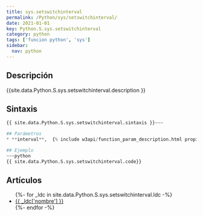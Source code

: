```yaml
---
title: sys.setswitchinterval
permalink: /Python/sys/setswitchinterval/
date: 2021-01-01
key: Python.S.sys.setswitchinterval
category: python
tags: ['funcion python', 'sys']
sidebar: 
  nav: python
---
```


## Descripción
{{site.data.Python.S.sys.setswitchinterval.description }}

## Sintaxis
~~~python
{{ site.data.Python.S.sys.setswitchinterval.sintaxis }}~~~

## Parámetros
* **interval**,  {% include w3api/function_param_description.html propiedad=site.data.Python.S.sys.setswitchinterval valor="interval" %}

## Ejemplo
~~~python
{{ site.data.Python.S.sys.setswitchinterval.code}}
~~~

## Artículos
<ul>
{%- for _ldc in site.data.Python.S.sys.setswitchinterval.ldc -%}
   <li>
       <a href="{{_ldc['url'] }}">{{ _ldc['nombre'] }}</a>
   </li>
{%- endfor -%}
</ul>
